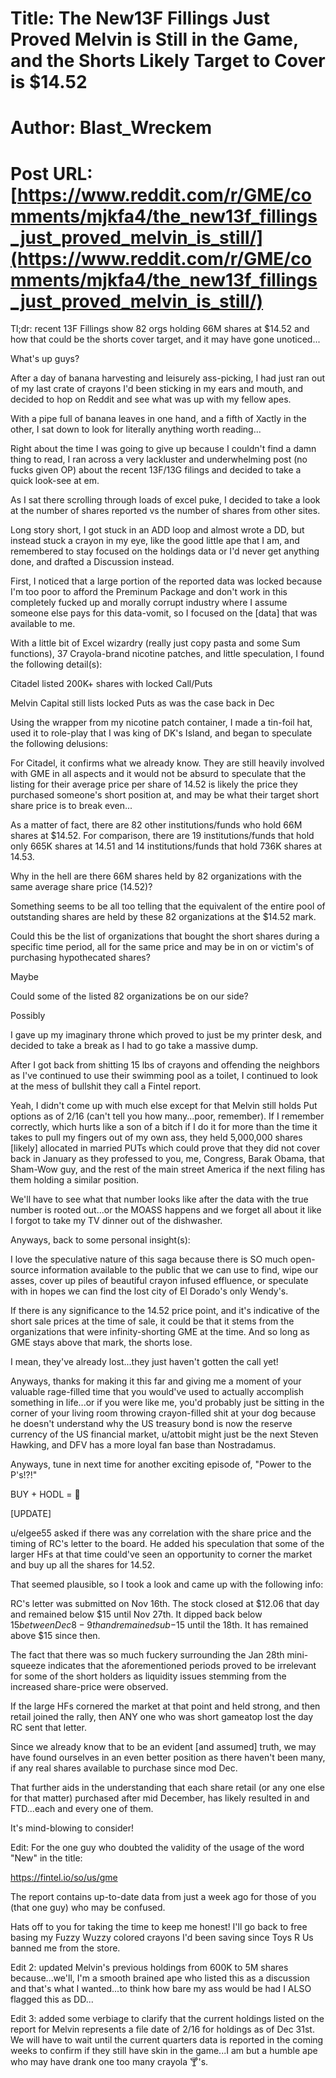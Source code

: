 # Title: The New13F Fillings Just Proved Melvin is Still in the Game, and the Shorts Likely Target to Cover is $14.52
# Author: Blast_Wreckem
# Post URL: [https://www.reddit.com/r/GME/comments/mjkfa4/the_new13f_fillings_just_proved_melvin_is_still/](https://www.reddit.com/r/GME/comments/mjkfa4/the_new13f_fillings_just_proved_melvin_is_still/)


Tl;dr: recent 13F Fillings show 82 orgs holding 66M shares at $14.52 and how that could be the shorts cover target, and it may have gone unoticed...

What's up guys? 

After a day of banana harvesting and leisurely ass-picking, I had just ran out of my last crate of crayons I'd been sticking in my ears and mouth, and decided to hop on Reddit and see what was up with my fellow apes.

With a pipe full of banana leaves in one hand, and a fifth of Xactly in the other, I sat down to look for literally anything worth reading...

Right about the time I was going to give up because I couldn't find a damn thing to read, I ran across a very lackluster and underwhelming post (no fucks given OP) about the recent 13F/13G filings and decided to take a quick look-see at em.

As I sat there scrolling through loads of excel puke, I decided to take a look at the number of shares reported vs the number of shares from other sites.

Long story short, I got stuck in an ADD loop and almost wrote a DD, but instead stuck a crayon in my eye, like the good little ape that I am, and remembered to stay focused on the holdings data or I'd never get anything done, and drafted a Discussion instead.

First, I noticed that a large portion of the reported data was locked because I'm too poor to afford the Preminum Package and don't work in this completely fucked up and morally corrupt industry where I assume someone else pays for this data-vomit, so I focused on the [data] that was available to me.

With a little bit of Excel wizardry (really just copy pasta and some Sum functions), 37 Crayola-brand nicotine patches, and little speculation, I found the following detail(s):

Citadel listed 200K+ shares with locked Call/Puts

Melvin Capital still lists locked Puts as was the case back in Dec

Using the wrapper from my nicotine patch container, I made a tin-foil hat, used it to role-play that I was king of DK's Island, and began to speculate the following delusions:

For Citadel, it confirms what we already know. They are still heavily involved with GME in all aspects and it would not be absurd to speculate that the listing for their average price per share of 14.52 is likely the price they purchased someone's short position at, and may be what their target short share price is to break even...

As a matter of fact, there are 82 other institutions/funds who hold 66M shares at $14.52. For comparison, there are 19 institutions/funds that hold only 665K shares at 14.51 and 14 institutions/funds that hold 736K shares at 14.53.

Why in the hell are there 66M shares held by 82 organizations with the same average share price (14.52)? 

Something seems to be all too telling that the equivalent of the entire pool of outstanding shares are held by these 82 organizations at the $14.52 mark.

Could this be the list of organizations that bought the short shares during a specific time period, all for the same price and may be in on or victim's of purchasing hypothecated shares? 

Maybe

Could some of the listed 82 organizations be on our side?

Possibly

I gave up my imaginary throne which proved to just be my printer desk, and decided to take a break as I had to go take a massive dump.

After I got back from shitting 15 lbs of crayons and offending the neighbors as I've continued to use their swimming pool as a toilet, I continued to look at the mess of bullshit they call a Fintel report.

Yeah, I didn't come up with much else except for that Melvin still holds Put options as of 2/16 (can't tell you how many...poor, remember). If I remember correctly, which hurts like a son of a bitch if I do it for more than the time it takes to pull my fingers out of my own ass, they held 5,000,000 shares [likely] allocated in married PUTs which could prove that they did not cover back in January as they professed to you, me, Congress, Barak Obama, that Sham-Wow guy, and the rest of the main street America if the next filing has them holding a similar position.

We'll have to see what that number looks like after the data with the true number is rooted out...or the MOASS happens and we forget all about it like I forgot to take my TV dinner out of the dishwasher.

Anyways, back to some personal insight(s):

I love the speculative nature of this saga because there is SO much open-source information available to the public that we can use to find, wipe our asses, cover up piles of beautiful crayon infused effluence, or speculate with in hopes we can find the lost city of El Dorado's only Wendy's. 

If there is any significance to the 14.52 price point, and it's indicative of the short sale prices at the time of sale, it could be that it stems from the organizations that were infinity-shorting GME at the time. And so long as GME stays above that mark, the shorts lose.

I mean, they've already lost...they just haven't gotten the call yet!

Anyways, thanks for making it this far and giving me a moment of your valuable rage-filled time that you would've used to actually accomplish something in life...or if you were like me, you'd probably just be sitting in the corner of your living room throwing crayon-filled shit at your dog because he doesn't understand why the US treasury bond is now the reserve currency of the US financial market, u/attobit might just be the next Steven Hawking, and DFV has a more loyal fan base than Nostradamus.

Anyways, tune in next time for another exciting episode of, "Power to the P's!?!" <guitar riffs>

BUY + HODL = 🚀

[UPDATE]

u/elgee55 asked if there was any correlation with the share price and the timing of RC's letter to the board. He added his speculation that some of the larger HFs at that time could've seen an opportunity to corner the market and buy up all the shares for 14.52. 

That seemed plausible, so I took a look and came up with the following info:

RC's letter was submitted on Nov 16th. The stock closed at $12.06 that day and remained below $15 until Nov 27th. It dipped back below $15 between Dec 8-9th and remained sub-$15 until the 18th. It has remained above $15 since then.

The fact that there was so much fuckery surrounding the Jan 28th mini-squeeze indicates that the aforementioned periods proved to be irrelevant for some of the short holders as liquidity issues stemming from the increased share-price were observed.

If the large HFs cornered the market at that point and held strong, and then retail joined the rally, then ANY one who was short gameatop lost the day RC sent that letter.

Since we already know that to be an evident [and assumed] truth, we may have found ourselves in an even better position as there haven't been many, if any real shares available to purchase since mod Dec.

That further aids in the understanding that each share retail (or any one else for that matter) purchased after mid December, has likely resulted in and FTD...each and every one of them.

It's mind-blowing to consider!

Edit: For the one guy who doubted the validity of the usage of the word "New" in the title:

https://fintel.io/so/us/gme

The report contains up-to-date data from just a week ago for those of you (that one guy) who may be confused.

Hats off to you for taking the time to keep me honest! I'll go back to free basing my Fuzzy Wuzzy colored crayons I'd been saving since Toys R Us banned me from the store.

Edit 2: updated Melvin's previous holdings from 600K to 5M shares because...we'll, I'm a smooth brained ape who listed this as a discussion and that's what I wanted...to think how bare my ass would be had I ALSO flagged this as DD...

Edit 3: added some verbiage to clarify that the current holdings listed on the report for Melvin represents a file date of 2/16 for holdings as of Dec 31st. We will have to wait until the current quarters data is reported in the coming weeks to confirm if they still have skin in the game...I am but a humble ape who may have drank one too many crayola 🍸's.